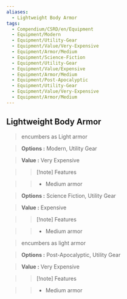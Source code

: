 ```yaml
---
aliases:
  - Lightweight Body Armor
tags:
  - Compendium/CSRD/en/Equipment
  - Equipment/Modern
  - Equipment/Utility-Gear
  - Equipment/Value/Very-Expensive
  - Equipment/Armor/Medium
  - Equipment/Science-Fiction
  - Equipment/Utility-Gear
  - Equipment/Value/Expensive
  - Equipment/Armor/Medium
  - Equipment/Post-Apocalyptic
  - Equipment/Utility-Gear
  - Equipment/Value/Very-Expensive
  - Equipment/Armor/Medium
---
```

  
    
## Lightweight Body Armor    
    
>encumbers as Light armor    
> **Options :** Modern, Utility Gear    
> **Value :** Very Expensive    
>>[!note] Features    
>> - Medium armor    
    
>    
> **Options :** Science Fiction, Utility Gear    
> **Value :** Expensive    
>>[!note] Features    
>> - Medium armor    
    
>encumbers as light armor    
> **Options :** Post-Apocalyptic, Utility Gear    
> **Value :** Very Expensive    
>>[!note] Features    
>> - Medium armor